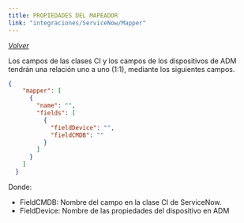 ```yaml
---
title: PROPIEDADES DEL MAPEADOR
link: "integraciones/ServiceNow/Mapper"
---
```

*[Volver](../02_relacion_entre_servicenow_adm.html)*  



Los campos de las clases CI y los campos de los dispositivos de ADM tendrán una relación uno a uno (1:1), mediante los siguientes campos. 

```json
{
    "mapper": [
      {
        "name": "",
        "fields": [
          {
            "fieldDevice": "",
            "fieldCMDB": ""
          }
        ]
      }
    ]
  }
```

Donde:

+ FieldCMDB: Nombre del campo en la clase CI de ServiceNow.
+ FieldDevice: Nombre de las propiedades del dispositivo en ADM
